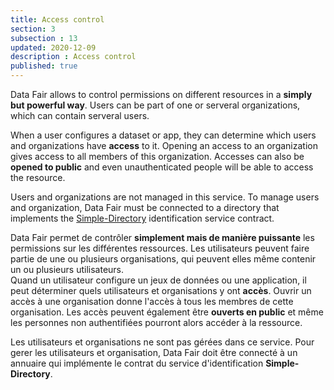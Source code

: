 ```yaml
---
title: Access control
section: 3
subsection : 13
updated: 2020-12-09
description : Access control
published: true
---
```


Data Fair allows to control permissions on different resources in a **simply but powerful way**. Users can be part of one or serveral organizations, which can contain serveral users.

When a user configures a dataset or app, they can determine which users and organizations have **access** to it. Opening an access to an organization gives access to all members of this organization. Accesses can also be **opened to public** and even unauthenticated people will be able to access the resource.

Users and organizations are not managed in this service. To manage users and organization, Data Fair must be connected to a directory that implements the [Simple-Directory](https://github.com/koumoul-dev/simple-directory) identification service contract.



Data Fair permet de contrôler **simplement mais de manière puissante** les permissions sur les différentes ressources. Les utilisateurs peuvent faire partie de une ou plusieurs organisations, qui peuvent elles même contenir un ou plusieurs utilisateurs.  
Quand un utilisateur configure un jeux de données ou une application, il peut déterminer quels utilisateurs et organisations y ont **accès**. Ouvrir un accès à une organisation donne l'accès à tous les membres de cette organisation. Les accès peuvent également être **ouverts en public** et même les personnes non authentifiées pourront alors accéder à la ressource.

Les utilisateurs et organisations ne sont pas gérées dans ce service. Pour gerer les utilisateurs et organisation, Data Fair doit être connecté à un annuaire qui implémente le contrat du service d'identification **Simple-Directory**.

